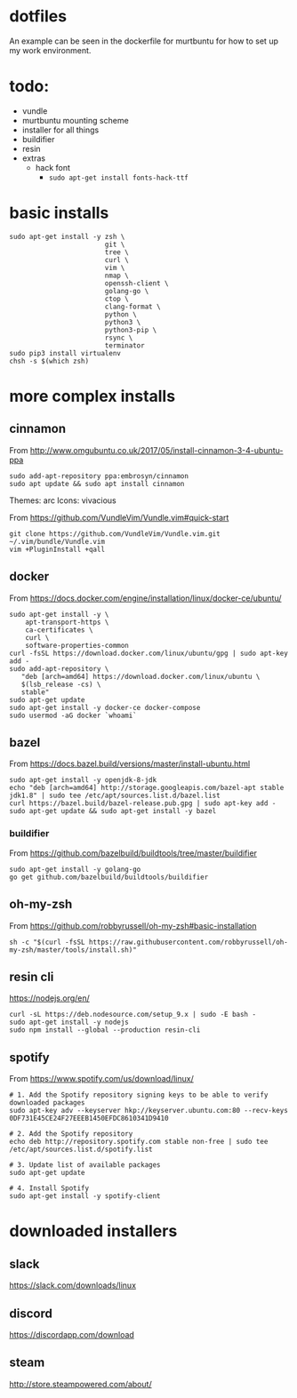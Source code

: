 # dotfiles
An example can be seen in the dockerfile for murtbuntu for how to set up my work environment.


# todo:
* vundle
* murtbuntu mounting scheme
* installer for all things
* buildifier
* resin
* extras
  * hack font
    * `sudo apt-get install fonts-hack-ttf`

# basic installs
```!bash
sudo apt-get install -y zsh \
                        git \
                        tree \
                        curl \
                        vim \
                        nmap \
                        openssh-client \
                        golang-go \
                        ctop \
                        clang-format \
                        python \
                        python3 \
                        python3-pip \
                        rsync \
                        terminator
sudo pip3 install virtualenv
chsh -s $(which zsh)
```

# more complex installs
## cinnamon
From http://www.omgubuntu.co.uk/2017/05/install-cinnamon-3-4-ubuntu-ppa
```!bash
sudo add-apt-repository ppa:embrosyn/cinnamon
sudo apt update && sudo apt install cinnamon
```
Themes: arc
Icons: vivacious

From https://github.com/VundleVim/Vundle.vim#quick-start
```!bash
git clone https://github.com/VundleVim/Vundle.vim.git ~/.vim/bundle/Vundle.vim
vim +PluginInstall +qall
```

## docker
From https://docs.docker.com/engine/installation/linux/docker-ce/ubuntu/
```!bash
sudo apt-get install -y \
    apt-transport-https \
    ca-certificates \
    curl \
    software-properties-common
curl -fsSL https://download.docker.com/linux/ubuntu/gpg | sudo apt-key add -
sudo add-apt-repository \
   "deb [arch=amd64] https://download.docker.com/linux/ubuntu \
   $(lsb_release -cs) \
   stable"
sudo apt-get update
sudo apt-get install -y docker-ce docker-compose
sudo usermod -aG docker `whoami`
```

## bazel
From https://docs.bazel.build/versions/master/install-ubuntu.html

```!bash
sudo apt-get install -y openjdk-8-jdk
echo "deb [arch=amd64] http://storage.googleapis.com/bazel-apt stable jdk1.8" | sudo tee /etc/apt/sources.list.d/bazel.list
curl https://bazel.build/bazel-release.pub.gpg | sudo apt-key add -
sudo apt-get update && sudo apt-get install -y bazel
```

### buildifier
From https://github.com/bazelbuild/buildtools/tree/master/buildifier
```!bash
sudo apt-get install -y golang-go
go get github.com/bazelbuild/buildtools/buildifier
```

## oh-my-zsh
From https://github.com/robbyrussell/oh-my-zsh#basic-installation
```!bash
sh -c "$(curl -fsSL https://raw.githubusercontent.com/robbyrussell/oh-my-zsh/master/tools/install.sh)"
```

## resin cli
https://nodejs.org/en/

```!bash
curl -sL https://deb.nodesource.com/setup_9.x | sudo -E bash -
sudo apt-get install -y nodejs
sudo npm install --global --production resin-cli
```

## spotify
From https://www.spotify.com/us/download/linux/
```!bash
# 1. Add the Spotify repository signing keys to be able to verify downloaded packages
sudo apt-key adv --keyserver hkp://keyserver.ubuntu.com:80 --recv-keys 0DF731E45CE24F27EEEB1450EFDC8610341D9410

# 2. Add the Spotify repository
echo deb http://repository.spotify.com stable non-free | sudo tee /etc/apt/sources.list.d/spotify.list

# 3. Update list of available packages
sudo apt-get update

# 4. Install Spotify
sudo apt-get install -y spotify-client
```

# downloaded installers
## slack
https://slack.com/downloads/linux
## discord
https://discordapp.com/download
## steam
http://store.steampowered.com/about/
